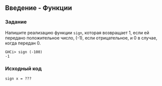 ## Введение - Функции

### Задание

Напишите реализацию функции `sign`, которая возвращает 1, если ей передано положительное число, (-1), если отрицательное, и 0 в случае, когда передан 0.

```
GHCi> sign (-100)
-1
```

### Исходный код

```
sign x = ???
```
